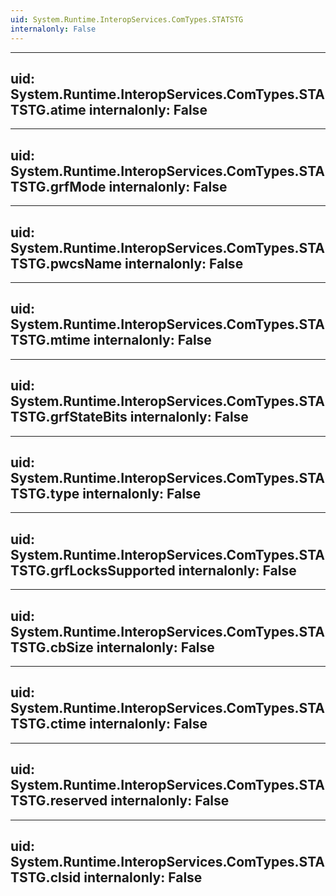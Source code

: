 ```yaml
---
uid: System.Runtime.InteropServices.ComTypes.STATSTG
internalonly: False
---
```


---
uid: System.Runtime.InteropServices.ComTypes.STATSTG.atime
internalonly: False
---

---
uid: System.Runtime.InteropServices.ComTypes.STATSTG.grfMode
internalonly: False
---

---
uid: System.Runtime.InteropServices.ComTypes.STATSTG.pwcsName
internalonly: False
---

---
uid: System.Runtime.InteropServices.ComTypes.STATSTG.mtime
internalonly: False
---

---
uid: System.Runtime.InteropServices.ComTypes.STATSTG.grfStateBits
internalonly: False
---

---
uid: System.Runtime.InteropServices.ComTypes.STATSTG.type
internalonly: False
---

---
uid: System.Runtime.InteropServices.ComTypes.STATSTG.grfLocksSupported
internalonly: False
---

---
uid: System.Runtime.InteropServices.ComTypes.STATSTG.cbSize
internalonly: False
---

---
uid: System.Runtime.InteropServices.ComTypes.STATSTG.ctime
internalonly: False
---

---
uid: System.Runtime.InteropServices.ComTypes.STATSTG.reserved
internalonly: False
---

---
uid: System.Runtime.InteropServices.ComTypes.STATSTG.clsid
internalonly: False
---
